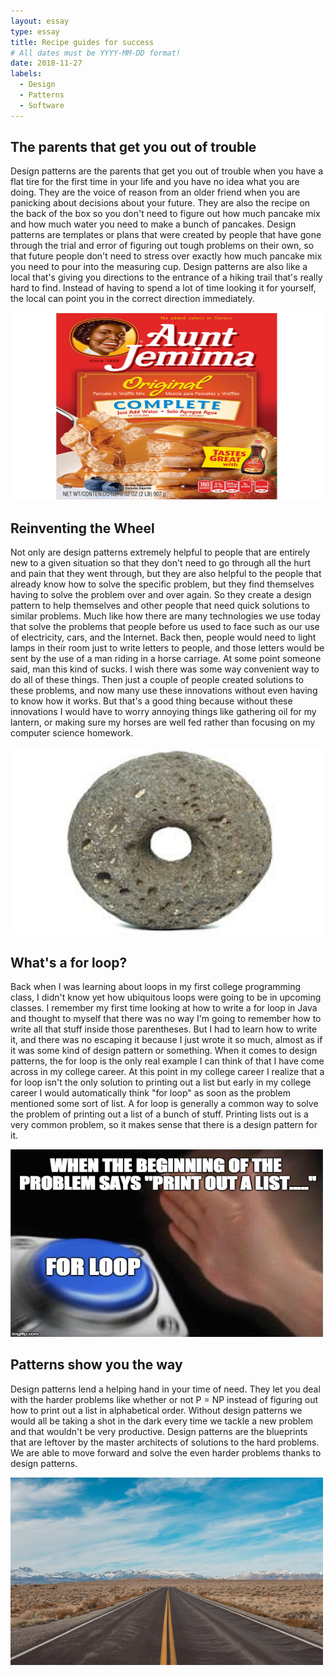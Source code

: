 ```yaml
---
layout: essay
type: essay
title: Recipe guides for success 
# All dates must be YYYY-MM-DD format!
date: 2018-11-27
labels:
  - Design
  - Patterns
  - Software
---
```


## The parents that get you out of trouble
Design patterns are the parents that get you out of trouble when you have a flat tire for the first time in your life and you have no idea what you are doing. They are the voice of reason from an older friend when you are panicking about decisions about your future. They are also the recipe on the back of the box so you don't need to figure out how much pancake mix and how much water you need to make a bunch of pancakes. Design patterns are templates or plans that were created by people that have gone through the trial and error of figuring out tough problems on their own, so that future people don't need to stress over exactly how much pancake mix you need to pour into the measuring cup. Design patterns are also like a local that's giving you directions to the entrance of a hiking trail that's really hard to find. Instead of having to spend a lot of time looking it for yourself, the local can point you in the correct direction immediately.

<img src="../images/pancakemix.jpeg" height="300px" width="500px">

## Reinventing the Wheel
 Not only are design patterns extremely helpful to people that are entirely new to a given situation so that they don't need to go through all the hurt and pain that they went through, but they are also helpful to the people that already know how to solve the specific problem, but they find themselves having to solve the problem over and over again. So they create a design pattern to help themselves and other people that need quick solutions to similar problems. Much like how there are many technologies we use today that solve the problems that people before us used to face such as our use of electricity, cars, and the Internet. Back then, people would need to light lamps in their room just to write letters to people, and those letters would be sent by the use of a man riding in a horse carriage. At some point someone said, man this kind of sucks. I wish there was some way convenient way to do all of these things. Then just a couple of people created solutions to these problems, and now many use these innovations without even having to know how it works. But that's a good thing because without these innovations I would have to worry annoying things like gathering oil for my lantern, or making sure my horses are well fed rather than focusing on my computer science homework.

 <img src="../images/wheel.jpeg" height="300px" width="500px">

## What's a for loop? 
Back when I was learning about loops in my first college programming class, I didn't know yet how ubiquitous loops were going to be in upcoming classes. I remember my first time looking at how to write a for loop in Java and thought to myself that there was no way I'm going to remember how to write all that stuff inside those parentheses. But I had to learn how to write it, and there was no escaping it because I just wrote it so much, almost as if it was some kind of design pattern or something. When it comes to design patterns, the for loop is the only real example I can think of that I have come across in my college career. At this point in my college career I realize that a for loop isn't the only solution to printing out a list but early in my college career I would automatically think "for loop" as soon as the problem mentioned some sort of list. A for loop is generally a common way to solve the problem of printing out a list of a bunch of stuff. Printing lists out is a very common problem, so it makes sense that there is a design pattern for it.

<p><img src="../images/forloop.jpg" height="300px" width="500px"></p>


## Patterns show you the way
Design patterns lend a helping hand in your time of need. They let you deal with the harder problems like whether or not P = NP instead of figuring out how to print out a list in alphabetical order. Without design patterns we would all be taking a shot in the dark every time we tackle a new problem and that wouldn't be very productive. Design patterns are the blueprints that are leftover by the master architects of solutions to the hard problems. We are able to move forward and solve the even harder problems thanks to design patterns. 

<img src="../images/road.jpeg" height="300px" width="500px">


